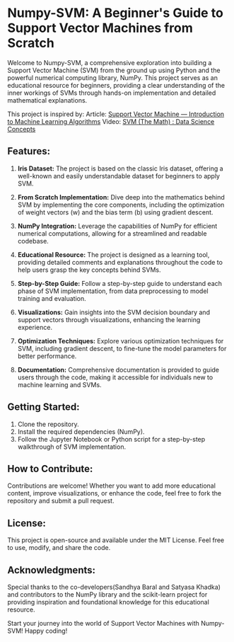 # Numpy-SVM: A Beginner's Guide to Support Vector Machines from Scratch

Welcome to Numpy-SVM, a comprehensive exploration into building a Support Vector Machine (SVM) from the ground up using Python and the powerful numerical computing library, NumPy. This project serves as an educational resource for beginners, providing a clear understanding of the inner workings of SVMs through hands-on implementation and detailed mathematical explanations.

This project is inspired by:
Article: [Support Vector Machine — Introduction to Machine Learning Algorithms](https://towardsdatascience.com/support-vector-machine-introduction-to-machine-learning-algorithms-934a444fca47)
Video: [SVM (The Math) : Data Science Concepts](https://www.youtube.com/watch?v=bM4_AstaBZo)

## Features:

1. **Iris Dataset:** The project is based on the classic Iris dataset, offering a well-known and easily understandable dataset for beginners to apply SVM.

2. **From Scratch Implementation:** Dive deep into the mathematics behind SVM by implementing the core components, including the optimization of weight vectors (w) and the bias term (b) using gradient descent.

3. **NumPy Integration:** Leverage the capabilities of NumPy for efficient numerical computations, allowing for a streamlined and readable codebase.

4. **Educational Resource:** The project is designed as a learning tool, providing detailed comments and explanations throughout the code to help users grasp the key concepts behind SVMs.

5. **Step-by-Step Guide:** Follow a step-by-step guide to understand each phase of SVM implementation, from data preprocessing to model training and evaluation.

6. **Visualizations:** Gain insights into the SVM decision boundary and support vectors through visualizations, enhancing the learning experience.

7. **Optimization Techniques:** Explore various optimization techniques for SVM, including gradient descent, to fine-tune the model parameters for better performance.

8. **Documentation:** Comprehensive documentation is provided to guide users through the code, making it accessible for individuals new to machine learning and SVMs.

## Getting Started:

1. Clone the repository.
2. Install the required dependencies (NumPy).
3. Follow the Jupyter Notebook or Python script for a step-by-step walkthrough of SVM implementation.

## How to Contribute:

Contributions are welcome! Whether you want to add more educational content, improve visualizations, or enhance the code, feel free to fork the repository and submit a pull request.

## License:

This project is open-source and available under the MIT License. Feel free to use, modify, and share the code.

## Acknowledgments:

Special thanks to the co-developers(Sandhya Baral and Satyasa Khadka) and contributors to the NumPy library and the scikit-learn project for providing inspiration and foundational knowledge for this educational resource.

Start your journey into the world of Support Vector Machines with Numpy-SVM! Happy coding!
